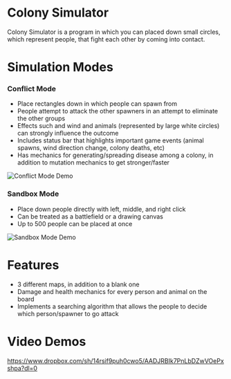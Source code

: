 # Colony Simulator
Colony Simulator is a program in which you can placed down small circles, which represent people, that fight each other by coming into contact. 

# Simulation Modes
### Conflict Mode
- Place rectangles down in which people can spawn from
- People attempt to attack the other spawners in an attempt to eliminate the other groups
- Effects such and wind and animals (represented by large white circles) can strongly influence the outcome 
- Includes status bar that highlights important game events (animal spawns, wind direction change, colony deaths, etc)
- Has mechanics for generating/spreading disease among a colony, in addition to mutation mechanics to get stronger/faster

![Conflict Mode Demo](https://github.com/robbiehammond/Simulation/blob/master/GIF%20demos/conflict.gif)

### Sandbox Mode
- Place down people directly with left, middle, and right click
- Can be treated as a battlefield or a drawing canvas
- Up to 500 people can be placed at once

![Sandbox Mode Demo](https://github.com/robbiehammond/Simulation/blob/master/GIF%20demos/sandbox1.gif)

# Features
- 3 different maps, in addition to a blank one
- Damage and health mechanics for every person and animal on the board
- Implements a searching algorithm that allows the people to decide which person/spawner to go attack 

# Video Demos 
https://www.dropbox.com/sh/14rsif9puh0cwo5/AADJRBIk7PnLbDZwVOePxshpa?dl=0
